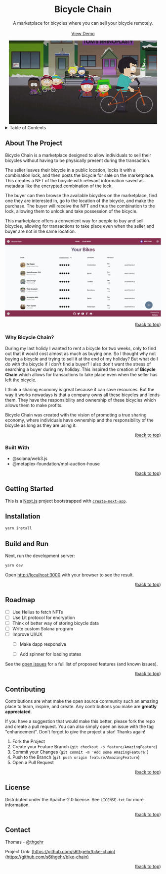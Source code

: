 <!-- Improved compatibility of back to top link: See: https://github.com/othneildrew/Best-README-Template/pull/73 -->
<a name="readme-top"></a>
<!--
*** Thanks for checking out the Best-README-Template. If you have a suggestion
*** that would make this better, please fork the repo and create a pull request
*** or simply open an issue with the tag "enhancement".
*** Don't forget to give the project a star!
*** Thanks again! Now go create something AMAZING! :D
-->



<!-- PROJECT SHIELDS -->
<!--
*** I'm using markdown "reference style" links for readability.
*** Reference links are enclosed in brackets [ ] instead of parentheses ( ).
*** See the bottom of this document for the declaration of the reference variables
*** for contributors-url, forks-url, etc. This is an optional, concise syntax you may use.
*** https://www.markdownguide.org/basic-syntax/#reference-style-links
-->


<!-- PROJECT LOGO -->

<br />
<div align="center">
  

  <h1 align="center">Bicycle Chain</h1>

  <p align="center">
    A marketplace for bicycles where you can sell your bicycle remotely.
    <br />
    <br />
    <a href="https://github.com/othneildrew/Best-README-Template">View Demo</a>
  </p>
</div>

<div align="center">
  <img src="/docs/giphy.gif" />
</div>


<!-- TABLE OF CONTENTS -->
<details>
  <summary>Table of Contents</summary>
  <ol>
    <li>
      <a href="#about-the-project">About The Project</a>
      <ul>
        <li><a href="#built-with">Built With</a></li>
      </ul>
    </li>
    <li>
      <a href="#getting-started">Getting Started</a>
      <ul>
        <li><a href="#prerequisites">Prerequisites</a></li>
        <li><a href="#installation">Installation</a></li>
      </ul>
    </li>
    <li><a href="#roadmap">Roadmap</a></li>
    <li><a href="#contributing">Contributing</a></li>
    <li><a href="#license">License</a></li>
    <li><a href="#contact">Contact</a></li>
  </ol>
</details>



<!-- ABOUT THE PROJECT -->
## About The Project


Bicycle Chain is a marketplace designed to allow individuals to sell their bicycles without having to be physically present during the transaction. 

The seller leaves their bicycle in a public location, locks it with a combination lock, and then posts the bicycle for sale on the marketplace. This creates a NFT of the bicycle with relevant information saved as metadata like the encrypted combination of the lock.

The buyer can then browse the available bicycles on the marketplace, find one they are interested in, go to the location of the bicycle, and make the purchase. The buyer will receive the NFT and thus the combination to the lock, allowing them to unlock and take possession of the bicycle.

This marketplace offers a convenient way for people to buy and sell bicycles, allowing for transactions to take place even when the seller and buyer are not in the same location. 

![Bicycle Chain Screenshot](/docs/screenshot.png)


<p align="right">(<a href="#readme-top">back to top</a>)</p>


### Why Bicycle Chain?

During my last holidy I wanted to rent a bicycle for two weeks, only to find out that it would cost almost as much as buying one. So I thought why not buying a bicycle and trying to sell it at the end of my holiday? But what do I do with the bicycle if I don't find a buyer? I also don't want the stress of searching a buyer during my holiday. This inspired the creation of **Bicycle Chain** which allows for transactions to take place even when the seller has left the bicycle.

I think a sharing economy is great because it can save resources. But the way it works nowadays is that a company owns all these bicycles and lends them. They have the responsibility and ownership of these bicycles which allows them to make profits.

Bicycle Chain was created with the vision of promoting a true sharing economy, where individuals have ownership and the responsibility of the bicycle as long as they are using it.


<p align="right">(<a href="#readme-top">back to top</a>)</p>


### Built With

* @solana/web3.js
* @metaplex-foundation/mpl-auction-house


<p align="right">(<a href="#readme-top">back to top</a>)</p>



<!-- GETTING STARTED -->
## Getting Started

This is a [Next.js](https://nextjs.org/) project bootstrapped with [`create-next-app`](https://github.com/vercel/next.js/tree/canary/packages/create-next-app).

## Installation

```bash
yarn install
```

## Build and Run

Next, run the development server:

```bash
yarn dev
```

Open [http://localhost:3000](http://localhost:3000) with your browser to see the result.


<p align="right">(<a href="#readme-top">back to top</a>)</p>




<!-- ROADMAP -->
## Roadmap

- [ ] Use Helius to fetch NFTs
- [ ] Use Lit protocol for encryption
- [ ] Think of better way of storing bicycle data
- [ ] Write custom Solana program
- [ ] Improve UI/UX
    - [ ] Make dapp responsive
    - [ ] Add spinner for loading states
     

See the [open issues](https://github.com/s6thgehr/bike-chain/issues) for a full list of proposed features (and known issues).

<p align="right">(<a href="#readme-top">back to top</a>)</p>



<!-- CONTRIBUTING -->
## Contributing

Contributions are what make the open source community such an amazing place to learn, inspire, and create. Any contributions you make are **greatly appreciated**.

If you have a suggestion that would make this better, please fork the repo and create a pull request. You can also simply open an issue with the tag "enhancement".
Don't forget to give the project a star! Thanks again!

1. Fork the Project
2. Create your Feature Branch (`git checkout -b feature/AmazingFeature`)
3. Commit your Changes (`git commit -m 'Add some AmazingFeature'`)
4. Push to the Branch (`git push origin feature/AmazingFeature`)
5. Open a Pull Request

<p align="right">(<a href="#readme-top">back to top</a>)</p>



<!-- LICENSE -->
## License

Distributed under the Apache-2.0 license. See `LICENSE.txt` for more information.

<p align="right">(<a href="#readme-top">back to top</a>)</p>



<!-- CONTACT -->
## Contact

Thomas - [@thgehr](https://twitter.com/thgehr)

Project Link: [https://github.com/s6thgehr/bike-chain](https://github.com/s6thgehr/bike-chain)

<p align="right">(<a href="#readme-top">back to top</a>)</p>
